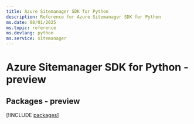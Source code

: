 ```yaml
---
title: Azure Sitemanager SDK for Python
description: Reference for Azure Sitemanager SDK for Python
ms.date: 08/01/2025
ms.topic: reference
ms.devlang: python
ms.service: sitemanager
---
```

# Azure Sitemanager SDK for Python - preview
## Packages - preview
[!INCLUDE [packages](sitemanager-index.md)]